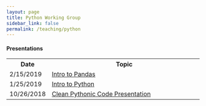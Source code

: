 ```yaml
---
layout: page
title: Python Working Group
sidebar_link: false
permalink: /teaching/python
---
```


#### Presentations

<table>
	<col width="20%">
  	<col width="80%">
	<tr>
		<th>Date</th>
		<th>Topic</th>
	</tr>
	<tr>
		<td>2/15/2019</td>
		<td><a href = "https://github.com/joepatten/pandas_tutorial/blob/master/pandas_tutorial.ipynb">Intro to Pandas</a></td>
	</tr>
	<tr>
		<td>1/25/2019</td>
		<td><a href = "https://github.com/joepatten/python_basics/blob/master/basics.ipynb">Intro to Python</a></td>
	</tr>
	<tr>
		<td>10/26/2018</td>
		<td><a href = "https://github.com/joepatten/clean_pythonic_code_working_group/blob/master/solutions.ipynb">Clean Pythonic Code Presentation</a></td>
	</tr>
</table>